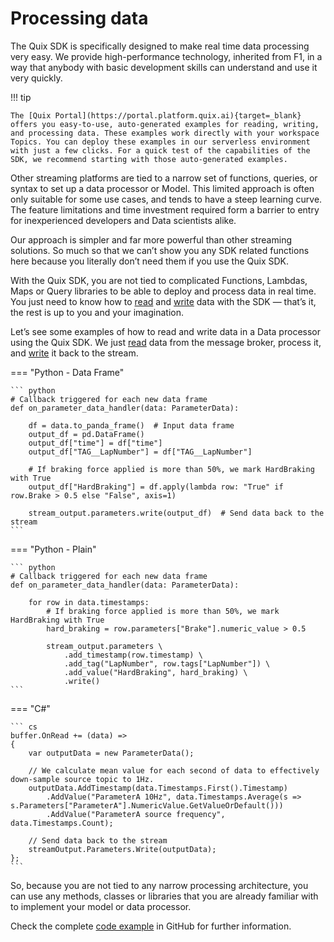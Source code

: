 # Processing data

The Quix SDK is specifically designed to make real time data processing
very easy. We provide high-performance technology, inherited from F1, in
a way that anybody with basic development skills can understand and use
it very quickly.

!!! tip

	The [Quix Portal](https://portal.platform.quix.ai){target=_blank} offers you easy-to-use, auto-generated examples for reading, writing, and processing data. These examples work directly with your workspace Topics. You can deploy these examples in our serverless environment with just a few clicks. For a quick test of the capabilities of the SDK, we recommend starting with those auto-generated examples.

Other streaming platforms are tied to a narrow set of functions,
queries, or syntax to set up a data processor or Model. This limited
approach is often only suitable for some use cases, and tends to have a
steep learning curve. The feature limitations and time investment
required form a barrier to entry for inexperienced developers and Data
scientists alike.

Our approach is simpler and far more powerful than other streaming
solutions. So much so that we can’t show you any SDK related functions
here because you literally don’t need them if you use the Quix SDK.

With the Quix SDK, you are not tied to complicated Functions, Lambdas,
Maps or Query libraries to be able to deploy and process data in real
time. You just need to know how to [read](/sdk/read) and
[write](/sdk/write) data with the SDK — that’s it, the rest is up to
you and your imagination.

Let’s see some examples of how to read and write data in a Data
processor using the Quix SDK. We just [read](/sdk/read) data from the
message broker, process it, and [write](/sdk/write) it back to the
stream.



=== "Python - Data Frame"
    
    ``` python
    # Callback triggered for each new data frame
    def on_parameter_data_handler(data: ParameterData):
    
        df = data.to_panda_frame()  # Input data frame
        output_df = pd.DataFrame()
        output_df["time"] = df["time"]
        output_df["TAG__LapNumber"] = df["TAG__LapNumber"]
    
        # If braking force applied is more than 50%, we mark HardBraking with True
        output_df["HardBraking"] = df.apply(lambda row: "True" if row.Brake > 0.5 else "False", axis=1)
    
        stream_output.parameters.write(output_df)  # Send data back to the stream
    ```

=== "Python - Plain"
    
    ``` python
    # Callback triggered for each new data frame
    def on_parameter_data_handler(data: ParameterData):
    
        for row in data.timestamps:
            # If braking force applied is more than 50%, we mark HardBraking with True
            hard_braking = row.parameters["Brake"].numeric_value > 0.5
    
            stream_output.parameters \
                .add_timestamp(row.timestamp) \
                .add_tag("LapNumber", row.tags["LapNumber"]) \
                .add_value("HardBraking", hard_braking) \
                .write()
    ```

=== "C\#"
    
    ``` cs
    buffer.OnRead += (data) =>
    {
        var outputData = new ParameterData();
    
        // We calculate mean value for each second of data to effectively down-sample source topic to 1Hz.
        outputData.AddTimestamp(data.Timestamps.First().Timestamp)
            .AddValue("ParameterA 10Hz", data.Timestamps.Average(s => s.Parameters["ParameterA"].NumericValue.GetValueOrDefault()))
            .AddValue("ParameterA source frequency", data.Timestamps.Count);
    
        // Send data back to the stream
        streamOutput.Parameters.Write(outputData);
    };
    ```

So, because you are not tied to any narrow processing architecture, you
can use any methods, classes or libraries that you are already familiar
with to implement your model or data processor.

Check the complete [code
example](https://github.com/quixai/car-data-model) in GitHub for further
information.
